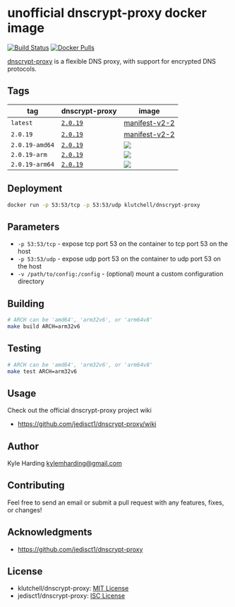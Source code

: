 # unofficial dnscrypt-proxy docker image

[![Build Status](https://travis-ci.com/klutchell/dnscrypt-proxy.svg?branch=master)](https://travis-ci.com/klutchell/dnscrypt-proxy)
[![Docker Pulls](https://img.shields.io/docker/pulls/klutchell/dnscrypt-proxy.svg?style=flat)](https://hub.docker.com/r/klutchell/dnscrypt-proxy/)

[dnscrypt-proxy](https://github.com/jedisct1/dnscrypt-proxy) is a flexible DNS proxy, with support for encrypted DNS protocols.

## Tags

|tag|dnscrypt-proxy|image|
|---|---|---|
|`latest`|[`2.0.19`](https://github.com/jedisct1/dnscrypt-proxy/releases/tag/2.0.19)|[manifest-v2-2](https://docs.docker.com/registry/spec/manifest-v2-2/)|
|`2.0.19`|[`2.0.19`](https://github.com/jedisct1/dnscrypt-proxy/releases/tag/2.0.19)|[manifest-v2-2](https://docs.docker.com/registry/spec/manifest-v2-2/)|
|`2.0.19-amd64`|[`2.0.19`](https://github.com/jedisct1/dnscrypt-proxy/releases/tag/2.0.19)|[![](https://images.microbadger.com/badges/image/klutchell/dnscrypt-proxy:2.0.19-amd64.svg)](https://microbadger.com/images/klutchell/dnscrypt-proxy:2.0.19-amd64)|
|`2.0.19-arm`|[`2.0.19`](https://github.com/jedisct1/dnscrypt-proxy/releases/tag/2.0.19)|[![](https://images.microbadger.com/badges/image/klutchell/dnscrypt-proxy:2.0.19-arm.svg)](https://microbadger.com/images/klutchell/dnscrypt-proxy:2.0.19-arm)|
|`2.0.19-arm64`|[`2.0.19`](https://github.com/jedisct1/dnscrypt-proxy/releases/tag/2.0.19)|[![](https://images.microbadger.com/badges/image/klutchell/dnscrypt-proxy:2.0.19-arm64.svg)](https://microbadger.com/images/klutchell/dnscrypt-proxy:2.0.19-arm64)|

## Deployment

```bash
docker run -p 53:53/tcp -p 53:53/udp klutchell/dnscrypt-proxy
```

## Parameters

* `-p 53:53/tcp` - expose tcp port 53 on the container to tcp port 53 on the host
* `-p 53:53/udp` - expose udp port 53 on the container to udp port 53 on the host
* `-v /path/to/config:/config` - (optional) mount a custom configuration directory

## Building

```bash
# ARCH can be 'amd64', 'arm32v6', or 'arm64v8'
make build ARCH=arm32v6
```

## Testing

```bash
# ARCH can be 'amd64', 'arm32v6', or 'arm64v8'
make test ARCH=arm32v6
```

## Usage

Check out the official dnscrypt-proxy project wiki

* https://github.com/jedisct1/dnscrypt-proxy/wiki

## Author

Kyle Harding <kylemharding@gmail.com>

## Contributing

Feel free to send an email or submit a pull request with any features, fixes, or changes!

## Acknowledgments

* https://github.com/jedisct1/dnscrypt-proxy

## License

* klutchell/dnscrypt-proxy: [MIT License](./LICENSE)
* jedisct1/dnscrypt-proxy: [ISC License](https://github.com/jedisct1/dnscrypt-proxy/blob/master/LICENSE)
